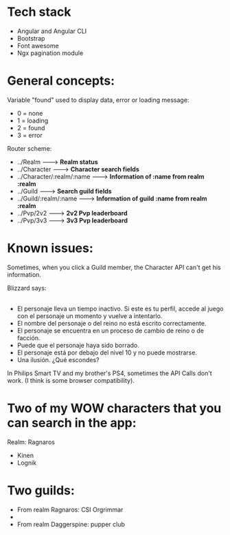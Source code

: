 <h1>Tech stack</h1>
<ul>
  <li>Angular and Angular CLI</li>
  <li>Bootstrap</li>
  <li>Font awesome</li>
  <li>Ngx pagination module</li>
</ul>

<h1>General concepts:</h1>
Variable "found" used to display data, error or loading message:

  <ul>
    <li>0 = none</li>
    <li>1 = loading</li>
    <li>2 = found</li>
    <li>3 = error</li>
  </ul>

Router scheme:

  <ul>
    <li>../Realm ---> <strong>Realm status</strong></li>
    <li>../Character ---> <strong>Character search fields</strong></li>
    <li>../Character/:realm/:name ---> <strong>Information of :name from realm :realm</strong></li>
    <li>../Guild ---> <strong>Search guild fields</strong></li>
    <li>../Guild/:realm/:name ---> <strong>Information of guild :name from realm :realm</strong></li>
    <li>../Pvp/2v2 ---> <strong>2v2 Pvp leaderboard</strong></li>
    <li>../Pvp/3v3 ---> <strong>3v3 Pvp leaderboard</strong></li>
  </ul>

<h1>Known issues:</h1>
Sometimes, when you click a Guild member, the Character API can't get his information.
<p>
  Blizzard says: 
  <ul>
  <br>
    <li>El personaje lleva un tiempo inactivo. Si este es tu perfil, accede al juego con el personaje un momento y vuelve a intentarlo.</li>
    <li>El nombre del personaje o del reino no está escrito correctamente.</li>
    <li>El personaje se encuentra en un proceso de cambio de reino o de facción.</li>
    <li>Puede que el personaje haya sido borrado.</li>
    <li>El personaje está por debajo del nivel 10 y no puede mostrarse.</li>
    <li>Una ilusión. ¿Qué escondes?</li>
  </ul>
</p>

In Philips Smart TV and my brother's PS4, sometimes the API Calls don't work. (I think is some browser compatibility).


<h1>Two of my WOW characters that you can search in the app:</h1>
Realm: Ragnaros
<ul>
  <li>Kinen</li>
  <li>Lognik</li>
</ul>

<h1>Two guilds:</h1>
<ul>
 <li>From realm Ragnaros: CSI Orgrimmar<li>
 <li>From realm Daggerspine: pupper club</li>
</ul>
